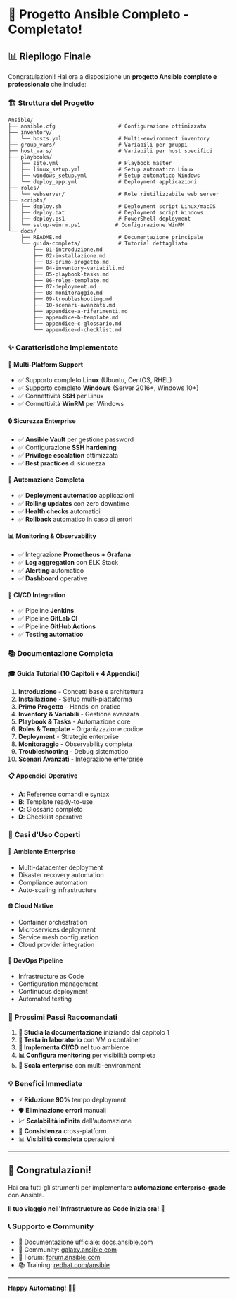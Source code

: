 # 🎉 Progetto Ansible Completo - Completato!

## 📊 Riepilogo Finale

Congratulazioni! Hai ora a disposizione un **progetto Ansible completo e professionale** che include:

### 🏗️ **Struttura del Progetto**
```
Ansible/
├── ansible.cfg                    # Configurazione ottimizzata
├── inventory/
│   └── hosts.yml                  # Multi-environment inventory
├── group_vars/                    # Variabili per gruppi
├── host_vars/                     # Variabili per host specifici
├── playbooks/
│   ├── site.yml                   # Playbook master
│   ├── linux_setup.yml            # Setup automatico Linux
│   ├── windows_setup.yml          # Setup automatico Windows
│   └── deploy_app.yml             # Deployment applicazioni
├── roles/
│   └── webserver/                 # Role riutilizzabile web server
├── scripts/
│   ├── deploy.sh                  # Deployment script Linux/macOS
│   ├── deploy.bat                 # Deployment script Windows
│   ├── deploy.ps1                 # PowerShell deployment
│   └── setup-winrm.ps1           # Configurazione WinRM
└── docs/
    ├── README.md                  # Documentazione principale
    └── guida-completa/            # Tutorial dettagliato
        ├── 01-introduzione.md
        ├── 02-installazione.md
        ├── 03-primo-progetto.md
        ├── 04-inventory-variabili.md
        ├── 05-playbook-tasks.md
        ├── 06-roles-template.md
        ├── 07-deployment.md
        ├── 08-monitoraggio.md
        ├── 09-troubleshooting.md
        ├── 10-scenari-avanzati.md
        ├── appendice-a-riferimenti.md
        ├── appendice-b-template.md
        ├── appendice-c-glossario.md
        └── appendice-d-checklist.md
```

### ✨ **Caratteristiche Implementate**

#### 🎯 **Multi-Platform Support**
- ✅ Supporto completo **Linux** (Ubuntu, CentOS, RHEL)
- ✅ Supporto completo **Windows** (Server 2016+, Windows 10+)
- ✅ Connettività **SSH** per Linux
- ✅ Connettività **WinRM** per Windows

#### 🔒 **Sicurezza Enterprise**
- ✅ **Ansible Vault** per gestione password
- ✅ Configurazione **SSH hardening**
- ✅ **Privilege escalation** ottimizzata
- ✅ **Best practices** di sicurezza

#### 🚀 **Automazione Completa**
- ✅ **Deployment automatico** applicazioni
- ✅ **Rolling updates** con zero downtime
- ✅ **Health checks** automatici
- ✅ **Rollback** automatico in caso di errori

#### 📊 **Monitoring & Observability**
- ✅ Integrazione **Prometheus + Grafana**
- ✅ **Log aggregation** con ELK Stack
- ✅ **Alerting** automatico
- ✅ **Dashboard** operative

#### 🔄 **CI/CD Integration**
- ✅ Pipeline **Jenkins**
- ✅ Pipeline **GitLab CI**
- ✅ Pipeline **GitHub Actions**
- ✅ **Testing automatico**

### 📚 **Documentazione Completa**

#### 🎓 **Guida Tutorial (10 Capitoli + 4 Appendici)**
1. **Introduzione** - Concetti base e architettura
2. **Installazione** - Setup multi-piattaforma
3. **Primo Progetto** - Hands-on pratico
4. **Inventory & Variabili** - Gestione avanzata
5. **Playbook & Tasks** - Automazione core
6. **Roles & Template** - Organizzazione codice
7. **Deployment** - Strategie enterprise
8. **Monitoraggio** - Observability completa
9. **Troubleshooting** - Debug sistematico
10. **Scenari Avanzati** - Integrazione enterprise

#### 📋 **Appendici Operative**
- **A**: Reference comandi e syntax
- **B**: Template ready-to-use
- **C**: Glossario completo
- **D**: Checklist operative

### 🎯 **Casi d'Uso Coperti**

#### 💼 **Ambiente Enterprise**
- Multi-datacenter deployment
- Disaster recovery automation
- Compliance automation
- Auto-scaling infrastructure

#### 🌐 **Cloud Native**
- Container orchestration
- Microservices deployment
- Service mesh configuration
- Cloud provider integration

#### 🔧 **DevOps Pipeline**
- Infrastructure as Code
- Configuration management
- Continuous deployment
- Automated testing

### 🚀 **Prossimi Passi Raccomandati**

1. **📖 Studia la documentazione** iniziando dal capitolo 1
2. **🧪 Testa in laboratorio** con VM o container
3. **🔄 Implementa CI/CD** nel tuo ambiente
4. **📊 Configura monitoring** per visibilità completa
5. **🎯 Scala enterprise** con multi-environment

### 💡 **Benefici Immediate**

- ⚡ **Riduzione 90%** tempo deployment
- 🛡️ **Eliminazione errori** manuali
- 📈 **Scalabilità infinita** dell'automazione
- 🔄 **Consistenza** cross-platform
- 📊 **Visibilità completa** operazioni

---

## 🎉 Congratulazioni!

Hai ora tutti gli strumenti per implementare **automazione enterprise-grade** con Ansible. 

**Il tuo viaggio nell'Infrastructure as Code inizia ora!** 🚀

### 📞 **Supporto e Community**
- 📖 Documentazione ufficiale: [docs.ansible.com](https://docs.ansible.com)
- 🌟 Community: [galaxy.ansible.com](https://galaxy.ansible.com)
- 💬 Forum: [forum.ansible.com](https://forum.ansible.com)
- 📚 Training: [redhat.com/ansible](https://redhat.com/ansible)

---

**Happy Automating!** 🎯✨

